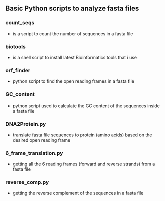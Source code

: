 ## Basic Python scripts to analyze fasta files
### count_seqs
- is a script to count the number of sequences in a fasta file

### biotools
- is a shell script to install latest Bioinformatics tools that i use

### orf_finder
- python script to find the open reading frames in a fasta file

### GC_content
- python script used to calculate the GC content of the sequences inside a fasta file

### DNA2Protein.py
- translate fasta file sequences to protein (amino acids) based on the desired open reading frame

### 6_frame_translation.py
- getting all the 6 reading frames (forward and reverse strands) from a fasta file

### reverse_comp.py
- getting the reverse complement of the sequences in a fasta file
